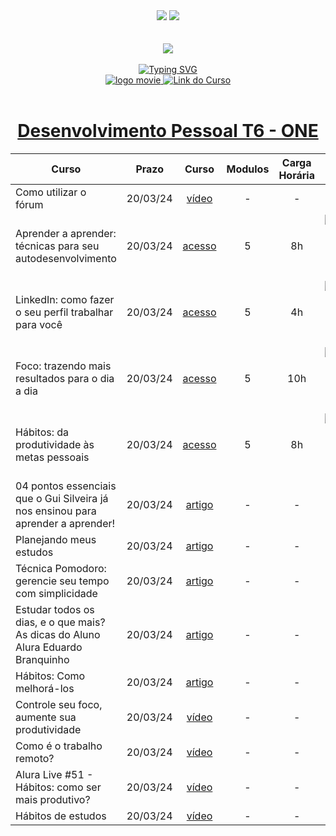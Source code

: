 <div align=center>
    <a href="https://github.com/Amanda-ribeiiro/ONE-T6/blob/main/Desenvolvimento%20Pessoal/README.md"><img src="https://img.shields.io/badge/Idioma-Portugu%C3%AAs-green"></a>
    <a href="https://github.com/Amanda-ribeiiro/ONE-T6/blob/main/Desenvolvimento%20Pessoal/README.en.md"><img src="https://img.shields.io/badge/Language-English-blue"></a>
</div>

<br>
<br>

<div align=center>
    <a href="https://cursos.alura.com.br/formacao-fase-selecao-one6" target="_blank">
        <img align="center"  src="https://github.com/Amanda-ribeiiro/ONE-T6/assets/108890154/6c5ed157-93cb-4487-85cc-075f06bf27c5">
    </a>
</div>

<br>

<div align=center>
  <a href="https://git.io/typing-svg"><img src="https://readme-typing-svg.herokuapp.com?font=Fira+Code&weight=700&size=27&pause=1000&color=5865F2&random=false&width=435&lines=Oracle+Next+Education+-+T6" alt="Typing SVG" />
  </a>
</div>


<div align="center">
    <a href="https://cursos.alura.com.br/dashboard" target="_blank">
        <img src="https://img.shields.io/badge/▶-2a2a2a?style=for-the-badge&logo=movie&logoColor=2a2a2a" target="_blank" alt="logo movie" />
        <img src="https://img.shields.io/badge/Acessar%20o%20Curso%20na%20Plataforma-DE8B36?style=for-the-badge" target="_blank" alt="Link do Curso" />
    </a>
</div>

<br>

<div align="center">
  <h1><a href="https://cursos.alura.com.br/formacao-desenvolvimento-pessoal-turma6-one">Desenvolvimento Pessoal T6 - ONE</a></h1>
      <table align="center">
        <thead>
          <tr>
            <th>Curso</th>
            <th>Prazo</th>
            <th>Curso</th>
            <th>Modulos</th>
            <th>Carga Horária</th>
            <th>Certificado</th>
          </tr>
        </thead>
        <tbody>
          <tr>
            <td>Como utilizar o fórum</td>
            <td align=center>20/03/24</td>
            <td align="center"><a href="https://www.youtube.com/watch?v=VljI7NbyVHE" target="_blank">vídeo</a></td>
            <td align="center">-</td>
            <td align="center">-</td>
            <td align="center">-</td>
          </tr>
          <tr>
            <td>Aprender a aprender: técnicas para seu autodesenvolvimento</td>
            <td align=center>20/03/24</td>
            <td align="center"><a href="https://cursos.alura.com.br/course/aprender-a-aprender-tecnicas-para-seu-autodesenvolvimento" target="_blank">acesso</a></td>
            <td align="center">5</td>
            <td align="center">8h</td>
            <td align="center">
                <a href="" target="_blank">
                    <img align="center" alt="Certificado: HTML e CSS: Classes, posicionamento e Flexbox" src="https://img.shields.io/badge/Certificado-A435F0?style=for-the-badge&link=">
                </a>
            </td>
          </tr>
          <tr>
            <td>LinkedIn: como fazer o seu perfil trabalhar para você</td>
            <td align=center>20/03/24</td>
            <td align="center"><a href="https://cursos.alura.com.br/course/linkedin-perfil-trabalhar-voce" target="_blank">acesso</a></td>
            <td align="center">5</td>
            <td align="center">4h</td>
            <td align="center">
                <a href="" target="_blank">
                    <img align="center" alt="Certificado: HTML e CSS: cabeçalho, footer e variáveis CSS " src="https://img.shields.io/badge/Certificado-A435F0?style=for-the-badge&link=">
                </a>
            </td>
          </tr>
          <tr>
            <td>Foco: trazendo mais resultados para o dia a dia</td>
            <td align=center>20/03/24</td>
            <td align="center"><a href="https://cursos.alura.com.br/course/foco-o-poder-do-habito-seu-dia-a-dia" target="_blank">acesso</a></td>
            <td align="center">5</td>
            <td align="center">10h</td>
            <td align="center">
                <a href="" target="_blank">
                    <img align="center" alt="Certificado: HTML e CSS: cabeçalho, footer e variáveis CSS " src="https://img.shields.io/badge/Certificado-A435F0?style=for-the-badge&link=">
                </a>
            </td>
          </tr>
          <tr>
            <td>Hábitos: da produtividade às metas pessoais</td>
            <td align=center>20/03/24</td>
            <td align="center"><a href="https://cursos.alura.com.br/course/habitos" target="_blank">acesso</a></td>
            <td align="center">5</td>
            <td align="center">8h</td>
            <td align="center">
                <a href="" target="_blank">
                    <img align="center" alt="Certificado: HTML e CSS: cabeçalho, footer e variáveis CSS " src="https://img.shields.io/badge/Certificado-A435F0?style=for-the-badge&link=">
                </a>
            </td>
          </tr>
          <tr>
            <td>04 pontos essenciais que o Gui Silveira já nos ensinou para aprender a aprender!</td>
            <td align=center>20/03/24</td>
            <td align="center"><a href="https://www.alura.com.br/artigos/04-dicas-do-gui-silveira-para-aprender-a-aprender?_gl=1*1jxfyji*_ga*MjA2MTQxMDE1MS4xNjg1MDQyNjc1*_ga_1EPWSW3PCS*MTcxMDM0NjIwNi42Mi4xLjE3MTAzNDYyMDcuMC4wLjA.*_fplc*RWlZWDhBSFVoclBPUmpVZUNDRXlhY25nZU5hT2o0TWpnYkpydzFWQ2NHV243cjE1M0hweWt4aXJmeG1NUTg2Z21qV21TNUpXem05eWVUV3AwU1c2bXhVVHg0JTJCNWViZ3ljNVUlMkZyRVdRaWpoOFdTYWNURHBxRURWNzFjaUEzQSUzRCUzRA.." target="_blank">artigo</a></td>
            <td align="center">-</td>
            <td align="center">-</td>
            <td align="center">-</td>
          </tr>
          <tr>
            <td>Planejando meus estudos</td>
            <td align=center>20/03/24</td>
            <td align="center"><a href="https://www.alura.com.br/artigos/planejando-meus-estudos?_gl=1*1jxfyji*_ga*MjA2MTQxMDE1MS4xNjg1MDQyNjc1*_ga_1EPWSW3PCS*MTcxMDM0NjIwNi42Mi4xLjE3MTAzNDYyMDcuMC4wLjA.*_fplc*RWlZWDhBSFVoclBPUmpVZUNDRXlhY25nZU5hT2o0TWpnYkpydzFWQ2NHV243cjE1M0hweWt4aXJmeG1NUTg2Z21qV21TNUpXem05eWVUV3AwU1c2bXhVVHg0JTJCNWViZ3ljNVUlMkZyRVdRaWpoOFdTYWNURHBxRURWNzFjaUEzQSUzRCUzRA.." target="_blank">artigo</a></td>
            <td align="center">-</td>
            <td align="center">-</td>
            <td align="center">-</td>
          </tr>
          <tr>
            <td>Técnica Pomodoro: gerencie seu tempo com simplicidade</td>
            <td align=center>20/03/24</td>
            <td align="center"><a href="https://www.alura.com.br/artigos/tecnica-pomodoro?_gl=1*yipjh*_ga*MjA2MTQxMDE1MS4xNjg1MDQyNjc1*_ga_1EPWSW3PCS*MTcxMDM0NjIwNi42Mi4xLjE3MTAzNDY4MjcuMC4wLjA.*_fplc*RWlZWDhBSFVoclBPUmpVZUNDRXlhY25nZU5hT2o0TWpnYkpydzFWQ2NHV243cjE1M0hweWt4aXJmeG1NUTg2Z21qV21TNUpXem05eWVUV3AwU1c2bXhVVHg0JTJCNWViZ3ljNVUlMkZyRVdRaWpoOFdTYWNURHBxRURWNzFjaUEzQSUzRCUzRA.." target="_blank">artigo</a></td>
            <td align="center">-</td>
            <td align="center">-</td>
            <td align="center">-</td>
          </tr>
          <tr>
            <td>Estudar todos os dias, e o que mais? As dicas do Aluno Alura Eduardo Branquinho</td>
            <td align=center>20/03/24</td>
            <td align="center"><a href="https://www.alura.com.br/artigos/estudar-todos-os-dias-e-o-que-mais-as-dicas-do-aluno-alura-eduardo-branquinho?_gl=1*13enycq*_ga*MjA2MTQxMDE1MS4xNjg1MDQyNjc1*_ga_1EPWSW3PCS*MTcxMDM0NjIwNi42Mi4xLjE3MTAzNDY4NDEuMC4wLjA.*_fplc*RWlZWDhBSFVoclBPUmpVZUNDRXlhY25nZU5hT2o0TWpnYkpydzFWQ2NHV243cjE1M0hweWt4aXJmeG1NUTg2Z21qV21TNUpXem05eWVUV3AwU1c2bXhVVHg0JTJCNWViZ3ljNVUlMkZyRVdRaWpoOFdTYWNURHBxRURWNzFjaUEzQSUzRCUzRA..">artigo</a></td>
            <td align="center">-</td>
            <td align="center">-</td>
            <td align="center">-</td>
          </tr>
          <tr>
            <td>Hábitos: Como melhorá-los</td>
            <td align=center>20/03/24</td>
            <td align="center"><a href="https://www.alura.com.br/artigos/habitos-como-melhora-los?_gl=1*13enycq*_ga*MjA2MTQxMDE1MS4xNjg1MDQyNjc1*_ga_1EPWSW3PCS*MTcxMDM0NjIwNi42Mi4xLjE3MTAzNDY4NDEuMC4wLjA.*_fplc*RWlZWDhBSFVoclBPUmpVZUNDRXlhY25nZU5hT2o0TWpnYkpydzFWQ2NHV243cjE1M0hweWt4aXJmeG1NUTg2Z21qV21TNUpXem05eWVUV3AwU1c2bXhVVHg0JTJCNWViZ3ljNVUlMkZyRVdRaWpoOFdTYWNURHBxRURWNzFjaUEzQSUzRCUzRA..">artigo</a></td>
            <td align="center">-</td>
            <td align="center">-</td>
            <td align="center">-</td>
          </tr>
          <tr>
            <td>Controle seu foco, aumente sua produtividade</td>
            <td align=center>20/03/24</td>
            <td align="center"><a href="https://www.youtube.com/watch?v=7FhnS4SLc4k&list=PLh2Y_pKOa4UcUMLyLDp8cw55WTjK2Ck5s&index=27">vídeo</a></td>
            <td align="center">-</td>
            <td align="center">-</td>
            <td align="center">-</td>
          </tr>
          <tr>
            <td>Como é o trabalho remoto?</td>
            <td align=center>20/03/24</td>
            <td align="center"><a href="https://www.youtube.com/watch?v=V0FuAukFSzc&t=6s">vídeo</a></td>
            <td align="center">-</td>
            <td align="center">-</td>
            <td align="center">-</td>
          </tr>
          <tr>
            <td>Alura Live #51 - Hábitos: como ser mais produtivo?</td>
            <td align=center>20/03/24</td>
            <td align="center"><a href="https://www.youtube.com/watch?v=yfcgz3Ivs6g">vídeo</a></td>
            <td align="center">-</td>
            <td align="center">-</td>
            <td align="center">-</td>
          </tr>
          <tr>
            <td>Hábitos de estudos</td>
            <td align=center>20/03/24</td>
            <td align="center"><a href="https://www.youtube.com/watch?v=a84Hd9c1_sw">vídeo</a></td>
            <td align="center">-</td>
            <td align="center">-</td>
            <td align="center">-</td>
          </tr>
        </tbody>
      </table>  
</div>




